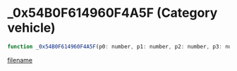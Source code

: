 # _0x54B0F614960F4A5F (Category vehicle)

```js
function _0x54B0F614960F4A5F(p0: number, p1: number, p2: number, p3: number, p4: number, p5: number, p6: number): number
```

[filename](_0x54B0F614960F4A5F_m.md ':include')